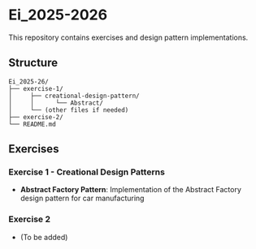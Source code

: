 # Ei_2025-2026

This repository contains exercises and design pattern implementations.

## Structure

```
Ei_2025-26/
├── exercise-1/
│     ├── creational-design-pattern/
│     │      └── Abstract/
│     └── (other files if needed)
├── exercise-2/
└── README.md
```

## Exercises

### Exercise 1 - Creational Design Patterns
- **Abstract Factory Pattern**: Implementation of the Abstract Factory design pattern for car manufacturing

### Exercise 2
- (To be added)

